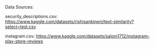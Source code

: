 Data Sources:

security_descriptions.csv:
https://www.kaggle.com/datasets/rishisankineni/text-similarity?select=test.csv

instagram.csv:
https://www.kaggle.com/datasets/saloni1712/instagram-play-store-reviews

